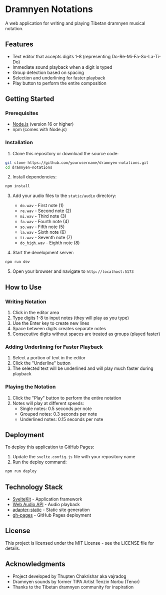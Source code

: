# Dramnyen Notations

A web application for writing and playing Tibetan dramnyen musical notation.

## Features

- Text editor that accepts digits 1-8 (representing Do-Re-Mi-Fa-So-La-Ti-Do)
- Immediate sound playback when a digit is typed
- Group detection based on spacing
- Selection and underlining for faster playback
- Play button to perform the entire composition

## Getting Started

### Prerequisites

- [Node.js](https://nodejs.org/) (version 16 or higher)
- npm (comes with Node.js)

### Installation

1. Clone this repository or download the source code:

```bash
git clone https://github.com/yourusername/dramnyen-notations.git
cd dramnyen-notations
```

2. Install dependencies:

```bash
npm install
```

3. Add your audio files to the `static/audio` directory:
   - `do.wav` - First note (1)
   - `re.wav` - Second note (2)
   - `mi.wav` - Third note (3)
   - `fa.wav` - Fourth note (4)
   - `so.wav` - Fifth note (5)
   - `la.wav` - Sixth note (6)
   - `ti.wav` - Seventh note (7)
   - `do_high.wav` - Eighth note (8)

4. Start the development server:

```bash
npm run dev
```

5. Open your browser and navigate to `http://localhost:5173`

## How to Use

### Writing Notation

1. Click in the editor area
2. Type digits 1-8 to input notes (they will play as you type)
3. Use the Enter key to create new lines
4. Space between digits creates separate notes
5. Consecutive digits without spaces are treated as groups (played faster)

### Adding Underlining for Faster Playback

1. Select a portion of text in the editor
2. Click the "Underline" button
3. The selected text will be underlined and will play much faster during playback

### Playing the Notation

1. Click the "Play" button to perform the entire notation
2. Notes will play at different speeds:
   - Single notes: 0.5 seconds per note
   - Grouped notes: 0.3 seconds per note
   - Underlined notes: 0.15 seconds per note

## Deployment

To deploy this application to GitHub Pages:

1. Update the `svelte.config.js` file with your repository name
2. Run the deploy command:

```bash
npm run deploy
```

## Technology Stack

- [SvelteKit](https://kit.svelte.dev/) - Application framework
- [Web Audio API](https://developer.mozilla.org/en-US/docs/Web/API/Web_Audio_API) - Audio playback
- [adapter-static](https://github.com/sveltejs/kit/tree/master/packages/adapter-static) - Static site generation
- [gh-pages](https://github.com/tschaub/gh-pages) - GitHub Pages deployment

## License

This project is licensed under the MIT License - see the LICENSE file for details.

## Acknowledgments
- Project developed by Thupten Chakrishar aka vajradog
- Dramnyen sounds by former TIPA Artist Tenzin Norbu (Tenor)
- Thanks to the Tibetan dramnyen community for inspiration